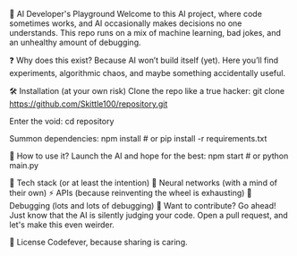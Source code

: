 🤖 AI Developer's Playground
Welcome to this AI project, where code sometimes works, and AI occasionally makes decisions no one understands. This repo runs on a mix of machine learning, bad jokes, and an unhealthy amount of debugging.

❓ Why does this exist?
Because AI won’t build itself (yet). Here you’ll find experiments, algorithmic chaos, and maybe something accidentally useful.

🛠 Installation (at your own risk)
Clone the repo like a true hacker:
git clone https://github.com/Skittle100/repository.git  

Enter the void:
cd repository  

Summon dependencies:
npm install  # or pip install -r requirements.txt  

🚀 How to use it?
Launch the AI and hope for the best:
npm start  # or python main.py  

🧠 Tech stack (or at least the intention)
🤯 Neural networks (with a mind of their own)
⚡ APIs (because reinventing the wheel is exhausting)
🐛 Debugging (lots and lots of debugging)
🤝 Want to contribute?
Go ahead! Just know that the AI is silently judging your code. Open a pull request, and let's make this even weirder.

📜 License
Codefever, because sharing is caring.
